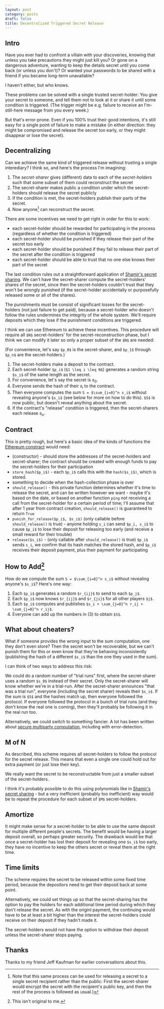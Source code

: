 ```yaml
---
layout: post
category: posts
draft: false
title: Decentralized Triggered Secret Release
---
```


## Intro

Have you ever had to confront a villain with your discoveries, knowing that unless you take precautions they might just kill you? Or gone on a dangerous adventure, wanting to keep the details secret until you come back (or unless you don't)? Or wanted your passwords to be shared with a friend if you became long-term unavailable?

I haven't either, but who knows.

These problems can be solved with a single trusted secret-holder: You give your secret to someone, and tell them not to look at it or share it until some condition is triggered. (The trigger might be e.g. failure to receive an I'm-still-here message from you every week.)

But that's error-prone. Even if you 100% trust their good intentions, it's still easy for a single point of failure to make a mistake (in either direction: they might be compromised and release the secret too early, or they might disappear or lose the secret).

## Decentralizing

Can we achieve the same kind of triggered release without trusting a single interediary? I think so, and here's the process I'm imagining:

1. The *secret-sharer* gives (different) data to each of the *secret-holders* such that some subset of them could reconstruct the secret
2. The secret-sharer makes public a condition under which the secret-holders should release the secret publicly
3. If the condition is met, the secret-holders publish their parts of the secret.
4. Now anyone[^1] can reconstruct the secret.

[^1]: Note that this same process can be used for releasing a secret to a single secret recipient rather than the public: First the secret-sharer would encrypt the secret with the recipient's public key, and then the rest of the process is followed as usual.)

There are some incentives we need to get right in order for this to work:

- each secret-holder should be rewarded for participating in the process (regardless of whether the condition is triggered)
- each secret-holder should be punished if they release their part of the secret too early
- each secret-holder should be punished if they fail to release their part of the secret after the condition is triggered
- each secret-holder should be able to trust that no one else knows their part of the secret 

The last condition rules out a straightforward application of [Shamir's secret sharing](https://en.wikipedia.org/wiki/Shamir%27s_Secret_Sharing). We can't have the secret-sharer compute the secret-holders' shares of the secret, since then the secret-holders couldn't trust that they won't be wrongly punished (if the secret-holder accidentally or purposefully released some or all of the shares).

The punishments must be consist of significant losses for the secret-holders (not just failure to get paid), because a secret-holder who doesn't follow the rules undermines the integrity of the whole system. We'll require deposits which they lose if the punishment conditions are triggered.

I think we can use Ethereum to achieve these incentives. This procedure will require all `$N$` secret-holders' for the secret-reconstruction phase, but I think we can modify it later so only a proper subset of the `$N$` are needed:

(For convenience, let's say `$p_0$` is the secret-sharer, and `$p_1$` through `$p_n$` are the secret-holders.)

1. The secret-holders make a deposit to the contract.
2. Each secret-holder `$p_i$` (`$1 \leq i \leq N$`) generates a random string `$s_i$` of the same length as the secret.
3. For convenience, let's say the secret is $s_0$.
4. Everyone sends the hash of their $s_i$ to the contract.
5. Then everyone computes the sum `S = $\sum_{i=0}^n s_i$` without revealing anyone's `$s_i$` (see below for more on how to do this). `$S$` is now public, but doesn't reveal anything about the secret.
6. If the contract's "release" condition is triggered, then the secret-sharers each release $s_o$. 

## Contract

This is pretty rough, but here's a basic idea of the kinds of functions the [Ethereum constract](https://www.ethereum.org/greeter) would need:

- (constructor) - should store the addresses of the secret-holders and secret-sharer; the contract should be created with enough funds to pay the secret-holders for their participation
- `store_hash($p_i$)` - each `$p_i$` calls this with the `hash($s_i$)`, which is stored.
- something to decide when the hash-collection phase is over
- `should_release()` - this private function determines whether it's time to release the secret, and can be written however we want - maybe it's based on the date, or based on another function `ping` not receiving a call from the secret-holder for a certain period of time; I'll assume that after 1 year from contract creation, `should_release()` is guaranteed to return `True`
- `punish_for_release($p_i$, $s_i$)` (only callable before `should_release()` is true) - anyone holding `s_i` can send `$p_i, s_i$` to cause `$p_i$` to lose their deposit for releasing too early (and receive a small reward for their trouble)
- `release($s_i$)` - (only callable after `should_release()` is true) `$p_i$` sends `s_i`, we confirm that its hash matches the stored hash, and `$p_i$` receives their deposit payment, plus their payment for participating


## How to Add[^2]

[^2]: This isn't original to me.

How do we compute the sum `S = $\sum_{i=0}^n s_i$` without revealing anyone's `$s_i$`? Here's one way:

1. Each `$p_i$` generates a random `$r_{ij}$` to send to each `$p_j$`.
2. Each `$p_i$` now knows `$r_{ij}$` and `$r_{ji}$` for all other players `$j$`.
3. Each `$p_i$` computes and publishes `$s_i + \sum_{j=0}^n r_ij + \sum_{j=0}^n r_ij$`.
4. Everyone can add up the numbers in (3) to obtain `$S$`.

## What about cheaters?

What if someone provides the wrong input to the sum computation, one they don't even store? Then the secret won't be recoverable, but we can't punish them for this or even know that they're behaving inconsistently (publishing the hash of a different `$s_i$` than the one they used in the sum).

I can think of two ways to address this risk:

We could do a random number of "trial runs" first, where the secret-sharer uses a random `$s_0$` instead of their secret. Only the secret-sharer will know whether we're in a trial-run. After the secret-sharer announces "that was a trial run", everyone (including the secret sharer) reveals their `$s_i$`. If the sum is `$S$` and the hashes match up, then everyone followed the protocol. If everyone followed the protocol in a bunch of trial runs (and they don't know the real one is coming), then they'll probably be following it in the real run too.

Alternatively, we could switch to something fancier. A lot has been written about [secure multiparty computation](https://en.wikipedia.org/wiki/Secure_multi-party_computation), including with error-detection.

## M of N

As described, this scheme requires all secret-holders to follow the protocol for the secret release. This means that even a single one could hold out for extra payment (or just lose their key).

We really want the secret to be reconstructable from just a smaller subset of the secret-holders.

I think it's probably possible to do this using polynomials like in [Shamir's secret sharing](https://en.wikipedia.org/wiki/Shamir%27s_Secret_Sharing) - but a very inefficient (probably too inefficient) way would be to repeat the procedure for each subset of `$M$` secret-holders.

## Amortize 

It might make sense for a secret-holder to be able to use the same deposit for multiple different people's secrets. The benefit would be having a larger deposit overall, so perhaps greater security. The drawback would be that once a secret-holder has lost their deposit for revealing one `$s_i$` too early, they have no incentive to keep the others secret or reveal them at the right time.


## Time limits

The scheme requires the secret to be released within some fixed time period, because the depositors need to get their deposit back at some point.

Alternatively, we could set things up so that the secret-sharing has the option to pay the holders for each additional time period during which they don't release the secret. As with the originl payment, the continuing would have to be at least a bit higher than the interest the secret-holders could receive on their deposit if they hadn't made it.

The secret-holders would not have the option to withdraw their deposit unless the secret-sharer stops paying.

## Thanks

Thanks to my friend Jeff Kaufman for earlier conversations about this.